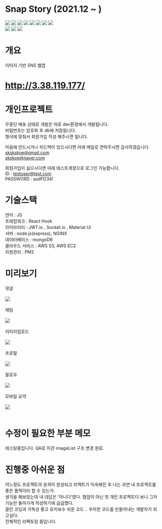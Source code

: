 # Snap Story (2021.12 ~ )

<img src="https://img.shields.io/badge/react-%2320232a.svg?style=for-the-badge&logo=react&logoColor=%2361DAFB"/> <img src="https://img.shields.io/badge/redux-%23593d88.svg?style=for-the-badge&logo=redux&logoColor=white"/>
<img src="https://img.shields.io/badge/AWS-%23FF9900.svg?style=for-the-badge&logo=amazon-aws&logoColor=white"/>
<img src="https://img.shields.io/badge/MongoDB-%234ea94b.svg?style=for-the-badge&logo=mongodb&logoColor=white"/>
<img src="https://img.shields.io/badge/node.js-6DA55F?style=for-the-badge&logo=node.js&logoColor=white"/>
<img src="https://img.shields.io/badge/MUI-%230081CB.svg?style=for-the-badge&logo=mui&logoColor=white"/>
<img src="https://img.shields.io/badge/Socket.io-black?style=for-the-badge&logo=socket.io&badgeColor=010101"/>
<img src="https://img.shields.io/badge/JWT-black?style=for-the-badge&logo=JSON%20web%20tokens"/><br>
<img src="https://img.shields.io/badge/Amazon S3-569A31?style=for-the-badge&logo=Amazon-S3&logoColor=white"/>
<img src="https://img.shields.io/badge/NGINX-009639?style=for-the-badge&logo=NGINX&logoColor=white"/>
<img src="https://img.shields.io/badge/JavaScript-F7DF1E?style=for-the-badge&logo=JavaScript&logoColor=white"/>

# 개요

이미지 기반 SNS 웹앱 

# http://3.38.119.177/

# 개인프로젝트

무중단 배포 상태로 개발은 따로 dev환경에서 개발됩니다.<br>
비밀번호는 암호화 후 db에 저장됩니다. <br>
형식에 맞춰서 회원가입 작성 해주시면 됩니다. <br>

마음에 안드시거나 피드백이 있으시다면 아래 메일로 연락주시면 감사하겠습니다.<br>
skskskoe@gmail.com<br>
skskoe@naver.com<br>

회원가입이 싫으시다면 아래 테스트계정으로 로그인 가능합니다. <br>
ID : testuser@test.com<br>PASSWORD : asdf1234!<br>

# 기술스택

언어 : JS <br>
프레임워크 : React Hook<br>
라이브러리 : JWT.io , Socket.io , Material UI<br>
서버 : node.js(express), NGINX<br>
데이터베이스 : mongoDB<br>
클라우드 서비스 : AWS S3, AWS EC2<br>
자원관리 : PM2<br>

# 미리보기

댓글<br><br><img src="https://user-images.githubusercontent.com/65318601/167687114-8fdc6b0b-aed4-4708-9958-a45178a74829.gif"/><br><br>
채팅<br><br><img src="https://user-images.githubusercontent.com/65318601/167687287-61a5f448-db8b-4850-87e9-b3eb4508859f.gif"/><br><br>
이미지업로드<br><br><img src="https://user-images.githubusercontent.com/65318601/167687298-e369ac70-cbcf-4be0-a194-fbf467b468f0.gif"/><br><br>
프로필<br><br><img src="https://user-images.githubusercontent.com/65318601/167687312-d1e1ff95-6ce4-419e-89a0-07faa9ce1c3c.gif"/><br><br>
팔로우<br><br><img src="https://user-images.githubusercontent.com/65318601/167690788-6aca9629-7944-42a0-9e5e-acb93e961ff7.gif"/><br><br>
모바일 요약 <br><br><img src="https://user-images.githubusercontent.com/65318601/167691373-6775adc5-c208-4edb-83ef-b2c8fd41954d.gif"/><br><br>

# 수정이 필요한 부분 메모

테스팅중입니다. QA로 이관
imageList 구조 변경 완료.

 
# 진행중 아쉬운 점<br>

어느정도 프로젝트의 윤곽이 완성되고 리액트가 익숙해진 후 나는 과연 내 프로젝트를 좋은 플젝이라 할 수 있는가. <br>
생각을 해보았는데 내 대답은 '아니다'였다.  협업이 아닌 첫 개인 프로젝트다 보니 그저 기능만 돌아가게 작성하기에 급급했다. <br>
클린 코딩과 가독성 좋고 유지보수 쉬운 코드 .. 우아한 코드를 만들어내는 개발자가 되고싶다. <br>
전체적인 리팩토링 중입니다.



